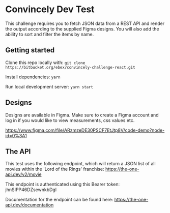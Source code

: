 # Convincely Dev Test
This challenge requires you to fetch JSON data from a REST API and render the output according to the supplied Figma designs.
You will also add the ability to sort and filter the items by name.

## Getting started
Clone this repo locally with:
`git clone https://bitbucket.org/ebex/convincely-challenge-react.git`

Install dependencies:
`yarn` 

Run local development server:
`yarn start` 

## Designs
Designs are available in Figma. Make sure to create a Figma account and log in if you would like to view measurements, css values etc.

https://www.figma.com/file/ARzmzeDE30PSCF7EtJtp8V/code-demo?node-id=0%3A1

## The API
This test uses the following endpoint, which will return a JSON list of all movies within the 'Lord of the Rings' franchise:
https://the-one-api.dev/v2/movie

This endpoint is authenticated using this Bearer token:
jhnSIPP46DZsewnkbDgl

Documentation for the endpoint can be found here:
https://the-one-api.dev/documentation